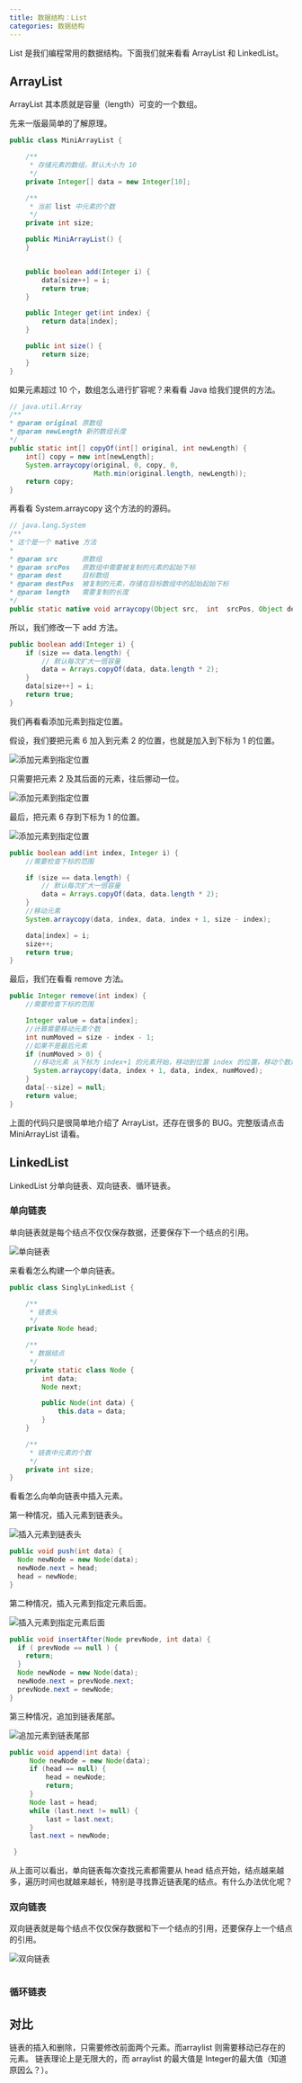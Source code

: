 ```yaml
---
title: 数据结构：List
categories: 数据结构
---
```


List 是我们编程常用的数据结构。下面我们就来看看 ArrayList 和 LinkedList。

<!-- more -->

## ArrayList

ArrayList 其本质就是容量（length）可变的一个数组。

先来一版最简单的了解原理。

```Java
public class MiniArrayList {

    /**
     * 存储元素的数组，默认大小为 10
     */
    private Integer[] data = new Integer[10];

    /**
     * 当前 list 中元素的个数
     */
    private int size;

    public MiniArrayList() {
    }


    public boolean add(Integer i) {
        data[size++] = i;
        return true;
    }

    public Integer get(int index) {
        return data[index];
    }

    public int size() {
        return size;
    }
}
```

如果元素超过 10 个，数组怎么进行扩容呢？来看看 Java 给我们提供的方法。

```Java
// java.util.Array
/**
* @param original 原数组
* @param newLength 新的数组长度
*/
public static int[] copyOf(int[] original, int newLength) {
    int[] copy = new int[newLength];
    System.arraycopy(original, 0, copy, 0,
                     Math.min(original.length, newLength));
    return copy;
}
```
再看看 System.arraycopy 这个方法的的源码。

```Java
// java.lang.System
/**
* 这个是一个 native 方法
*
* @param src      原数组
* @param srcPos   原数组中需要被复制的元素的起始下标
* @param dest     目标数组
* @param destPos  被复制的元素，存储在目标数组中的起始起始下标
* @param length   需要复制的长度
*/
public static native void arraycopy(Object src,  int  srcPos, Object dest, int destPos, int length);
```

所以，我们修改一下 add 方法。

```Java
public boolean add(Integer i) {
    if (size == data.length) {
        // 默认每次扩大一倍容量
        data = Arrays.copyOf(data, data.length * 2);
    }
    data[size++] = i;
    return true;
}
```

我们再看看添加元素到指定位置。

假设，我们要把元素 6 加入到元素 2 的位置，也就是加入到下标为 1 的位置。

![添加元素到指定位置](http://p0e1o9bcz.bkt.clouddn.com/list/arraylist-add-index-data-1.png?imageView2/0/q/100|watermark/2/text/eWFuZ2Rvbmdkb25nLm9yZw==/font/5a6L5L2T/fontsize/240/fill/IzAwMDAwMA==/dissolve/100/gravity/SouthEast/dx/10/dy/10|imageslim)

只需要把元素 2 及其后面的元素，往后挪动一位。

![添加元素到指定位置](http://p0e1o9bcz.bkt.clouddn.com/list/arraylist-add-index-data-2.png?imageView2/0/q/100|watermark/2/text/eWFuZ2Rvbmdkb25nLm9yZw==/font/5a6L5L2T/fontsize/240/fill/IzAwMDAwMA==/dissolve/100/gravity/SouthEast/dx/10/dy/10|imageslim)

最后，把元素 6 存到下标为 1 的位置。

![添加元素到指定位置](http://p0e1o9bcz.bkt.clouddn.com/list/arraylist-add-index-data-3.png?imageView2/0/q/100|watermark/2/text/eWFuZ2Rvbmdkb25nLm9yZw==/font/5a6L5L2T/fontsize/240/fill/IzAwMDAwMA==/dissolve/100/gravity/SouthEast/dx/10/dy/10|imageslim)


```Java
public boolean add(int index, Integer i) {
    //需要检查下标的范围

    if (size == data.length) {
        // 默认每次扩大一倍容量
        data = Arrays.copyOf(data, data.length * 2);
    }
    //移动元素
    System.arraycopy(data, index, data, index + 1, size - index);

    data[index] = i;
    size++;
    return true;
}
```

最后，我们在看看 remove 方法。

```Java
public Integer remove(int index) {
    //需要检查下标的范围

    Integer value = data[index];
    //计算需要移动元素个数
    int numMoved = size - index - 1;
    //如果不是最后元素
    if (numMoved > 0) {
      //移动元素 从下标为 index+1 的元素开始，移动到位置 index 的位置，移动个数是 numMoved
      System.arraycopy(data, index + 1, data, index, numMoved);
    }
    data[--size] = null;
    return value;
}
```

上面的代码只是很简单地介绍了 ArrayList，还存在很多的 BUG。完整版请点击 MiniArrayList 请看。


## LinkedList

LinkedList 分单向链表、双向链表、循环链表。

### 单向链表

单向链表就是每个结点不仅仅保存数据，还要保存下一个结点的引用。

![单向链表](http://p0e1o9bcz.bkt.clouddn.com/list/singly.png?imageView2/0/q/100|watermark/2/text/eWFuZ2Rvbmdkb25nLm9yZw==/font/5a6L5L2T/fontsize/240/fill/IzAwMDAwMA==/dissolve/100/gravity/SouthEast/dx/10/dy/10|imageslim)

来看看怎么构建一个单向链表。

```Java
public class SinglyLinkedList {

    /**
     * 链表头
     */
    private Node head;

    /**
     * 数据结点
     */
    private static class Node {
        int data;
        Node next;

        public Node(int data) {
            this.data = data;
        }
    }

    /**
     * 链表中元素的个数
     */
    private int size;
}

```

看看怎么向单向链表中插入元素。

第一种情况，插入元素到链表头。

![插入元素到链表头](http://p0e1o9bcz.bkt.clouddn.com/list/singly-insert-front.png?imageView2/0/q/100|watermark/2/text/eWFuZ2Rvbmdkb25nLm9yZw==/font/5a6L5L2T/fontsize/240/fill/IzAwMDAwMA==/dissolve/100/gravity/SouthEast/dx/10/dy/10|imageslim)

```Java
public void push(int data) {
  Node newNode = new Node(data);
  newNode.next = head;
  head = newNode;
}

```

第二种情况，插入元素到指定元素后面。

![插入元素到指定元素后面](http://p0e1o9bcz.bkt.clouddn.com/list/singly-insert-after.png?imageView2/0/q/100|watermark/2/text/eWFuZ2Rvbmdkb25nLm9yZw==/font/5a6L5L2T/fontsize/240/fill/IzAwMDAwMA==/dissolve/100/gravity/SouthEast/dx/10/dy/10|imageslim)

```Java
public void insertAfter(Node prevNode, int data) {
  if ( prevNode == null ) {
    return;
  }
  Node newNode = new Node(data);
  newNode.next = prevNode.next;
  prevNode.next = newNode;
}

```

第三种情况，追加到链表尾部。

![追加元素到链表尾部](http://p0e1o9bcz.bkt.clouddn.com/list/singly-insert-end.png?imageView2/0/q/100|watermark/2/text/eWFuZ2Rvbmdkb25nLm9yZw==/font/5a6L5L2T/fontsize/240/fill/IzAwMDAwMA==/dissolve/100/gravity/SouthEast/dx/10/dy/10|imageslim)

```Java
public void append(int data) {
     Node newNode = new Node(data);
     if (head == null) {
         head = newNode;
         return;
     }
     Node last = head;
     while (last.next != null) {
         last = last.next;
     }
     last.next = newNode;

 }

```




从上面可以看出，单向链表每次查找元素都需要从 head 结点开始，结点越来越多，遍历时间也就越来越长，特别是寻找靠近链表尾的结点。有什么办法优化呢？

### 双向链表


双向链表就是每个结点不仅仅保存数据和下一个结点的引用，还要保存上一个结点的引用。

![双向链表](http://p0e1o9bcz.bkt.clouddn.com/list/doubly.png?imageView2/0/q/100|watermark/2/text/eWFuZ2Rvbmdkb25nLm9yZw==/font/5a6L5L2T/fontsize/240/fill/IzAwMDAwMA==/dissolve/100/gravity/SouthEast/dx/10/dy/10|imageslim)

```Java

```

### 循环链表


## 对比


链表的插入和删除，只需要修改前面两个元素。而arraylist 则需要移动已存在的元素。
链表理论上是无限大的，而 arraylist 的最大值是 Integer的最大值（知道原因么？）。
